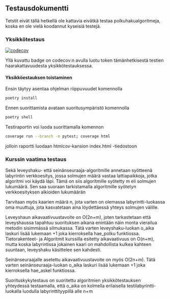 ## Testausdokumentti
Tetstit eivät tällä hetkellä ole kattavia eivätkä testaa polkuhakualgoritmeja, koska en ole vielä koodannut kyseisiä testejä.

### Yksikkötestaus
[![codecov](https://codecov.io/gh/heliparv/polkuhaku/branch/main/graph/badge.svg?token=W1CWXGM2BY)](https://codecov.io/gh/heliparv/polkuhaku)

Yllä kuvattu badge on codecov:n avulla luotu token tämänhetkisestä testien haarakattavuudesta yksikkötestauksessa.

#### Yksikköestauksen toistaminen

Ensin täytyy asentaa ohjelman riippuvuudet komennolla
```bash
poetry install
```
Ennen suorittamista avataan suoritusympäristö komennolla
```bash
poetry shell
```

Testiraportin voi luoda suorittamalla komennon
```bash
coverage run --branch -m pytest; coverage html
```
jolloin raportti luodaan htmlcov-kansion index.html -tiedostoon

### Kurssin vaatima testaus
Sekä leveyshaku- että seinänseuraaja-algoritmille annetaan syötteenä labyrintin verkkoesitys, jossa solmujen määrä vastaa lattiapaikkoja, jotka algoritmi voi käydä läpi. Tämä on siis algoritmille syötetty m eli solmujen lukumäärä. Sen saa suoraan tarkistamalla algoritmille syötetyn verkkoesityksen alkioiden lukumäärän

Tarvitaan myös kaarien määrä n, jota varten on olemassa labyrintti-luokassa oma muuttuja, jota kasvatetaan aina löydettäessä yhteys solmujen välille.

Leveyshaun aikavaativuustavoite on O(2n+m), joten tarkastetaan että leveyshaussa tapahtuu suorituksen aikana enintään näin monta vierailua metodin sisimmässä silmukassa. Tätä varten leveyshaku-luokan o_aika laskuri lisää lukemaan +1 joka kierroksella hae_polku funktiossa. Tietorakenteet- ja Algoritmit kurssilla esitetty aikavaativuus on O(n+m), mutta koska labyrintissa jokainen kaari on mahdollista kulkea kahteen suuntaan, leveyshaku käsittelee sen kahdesti.

Seinänseuraajalle asetettu aikavaativuustavoite on myös O(2n+m). Tätä varten seinänseuraaja-luokan o_aika laskuri lisää lukemaan +1 joka kierroksella hae_askel funktiossa. 

Suorituskykytestaus on suoritettu algoritmien yksikkötestauksen yhteydessä testaamalla, että o_aika on kolmella erilaisella testilabyrintti-luokalla luodulla labyrinttityypillä alle n+m